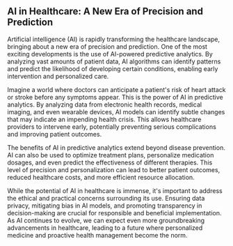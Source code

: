 ## AI in Healthcare: A New Era of Precision and Prediction

Artificial intelligence (AI) is rapidly transforming the healthcare landscape, bringing about a new era of precision and prediction. One of the most exciting developments is the use of AI-powered predictive analytics. By analyzing vast amounts of patient data, AI algorithms can identify patterns and predict the likelihood of developing certain conditions, enabling early intervention and personalized care. 

Imagine a world where doctors can anticipate a patient's risk of heart attack or stroke before any symptoms appear. This is the power of AI in predictive analytics. By analyzing data from electronic health records, medical imaging, and even wearable devices, AI models can identify subtle changes that may indicate an impending health crisis. This allows healthcare providers to intervene early, potentially preventing serious complications and improving patient outcomes. 

The benefits of AI in predictive analytics extend beyond disease prevention. AI can also be used to optimize treatment plans, personalize medication dosages, and even predict the effectiveness of different therapies. This level of precision and personalization can lead to better patient outcomes, reduced healthcare costs, and more efficient resource allocation.

While the potential of AI in healthcare is immense, it's important to address the ethical and practical concerns surrounding its use.  Ensuring data privacy, mitigating bias in AI models, and promoting transparency in decision-making are crucial for responsible and beneficial implementation. As AI continues to evolve, we can expect even more groundbreaking advancements in healthcare, leading to a future where personalized medicine and proactive health management become the norm.